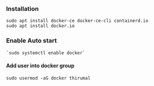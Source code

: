 ### Installation 

    sudo apt install docker-ce docker-ce-cli containerd.io
    sudo apt install docker.io    

### Enable Auto start

    `sudo systemctl enable docker`

#### Add user into docker group
    
    sudo usermod -aG docker thirumal

    